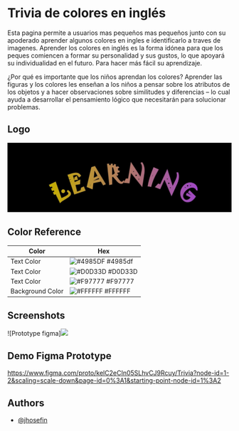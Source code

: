 
# Trivia de colores en inglés

Esta pagina permite a usuarios mas pequeños mas pequeños junto con su apoderado aprender algunos colores en ingles e identificarlo a traves de imagenes.
Aprender los colores en inglés es la forma idónea para que los peques comiencen a formar su personalidad y sus gustos, lo que apoyará su individualidad en el futuro. Para hacer más fácil su aprendizaje.

<p>¿Por qué es importante que los niños aprendan los colores?
Aprender las figuras y los colores les enseñan a los niños a pensar sobre los atributos de los objetos y a hacer observaciones sobre similitudes y diferencias – lo cual ayuda a desarrollar el pensamiento lógico que necesitarán para solucionar problemas.</p>

## Logo
<img src="logo.jpg">

## Color Reference

| Color             | Hex                                                                |
| ----------------- | ------------------------------------------------------------------ |
| Text Color | ![#4985DF](https://via.placeholder.com/10//4985df) #4985df| 
| Text Color | ![#D0D33D](https://via.placeholder.com/10//D0D33D) #D0D33D| 
| Text Color | ![#F97777](https://via.placeholder.com/10//F97777) #F97777 |
| Background Color | ![#FFFFFF](https://via.placeholder.com/10//FFFFFF) #FFFFFF |


## Screenshots

![Prototype figma]<img src="Trivia.jpg">


## Demo Figma Prototype

https://www.figma.com/proto/kelC2eCIn05SLhvCJ9Rcuy/Trivia?node-id=1-2&scaling=scale-down&page-id=0%3A1&starting-point-node-id=1%3A2


## Authors

- [@jhosefin](https://github.com/jhosefin)
